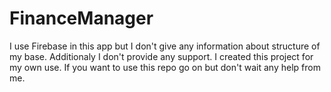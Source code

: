 # FinanceManager

I use Firebase in this app but I don't give any information about structure of my base. Additionaly I don't provide any support. I created this project for my own use. If you want to use this repo go on but don't wait any help from me.
